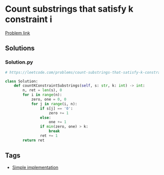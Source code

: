 # Count substrings that satisfy k constraint i

[Problem link](https://leetcode.com/problems/count-substrings-that-satisfy-k-constraint-i/)

## Solutions


### Solution.py
```py
# https://leetcode.com/problems/count-substrings-that-satisfy-k-constraint-i/

class Solution:
    def countKConstraintSubstrings(self, s: str, k: int) -> int:
        n, ret = len(s), 0
        for i in range(n):
            zero, one = 0, 0
            for j in range(i, n):
                if s[j] == '0':
                    zero += 1
                else:
                    one += 1
                if min(zero, one) > k:
                    break
                ret += 1
        return ret
```
## Tags

* [Simple implementation](/Collections/simple-implementation.md#simple-implementation)

